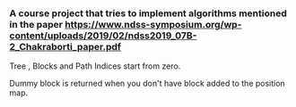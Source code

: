 ### A course project that tries to implement algorithms mentioned in the paper https://www.ndss-symposium.org/wp-content/uploads/2019/02/ndss2019_07B-2_Chakraborti_paper.pdf



Tree , Blocks and Path Indices start from zero.


Dummy block is returned when you don't have block added to the position map.

